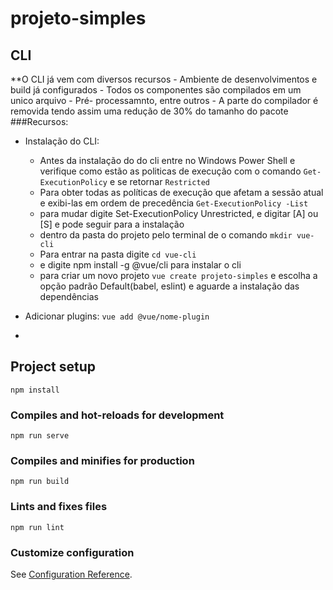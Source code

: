 # projeto-simples
## CLI
**O CLI já vem com diversos recursos
	- Ambiente de desenvolvimentos e build já configurados
	- Todos os componentes são compilados em um unico arquivo
	- Pré- processamnto, entre outros
	- A parte do compilador é removida tendo assim uma redução de 30% do tamanho do pacote
###Recursos:
- Instalação do CLI:
	- Antes da instalação do do cli entre no Windows Power Shell e verifique como estão as politicas de execução com o comando `Get-ExecutionPolicy` e se retornar `Restricted`
	- Para obter todas as políticas de execução que afetam a sessão atual e exibi-las em ordem de precedência `Get-ExecutionPolicy -List`
	- para mudar digite Set-ExecutionPolicy Unrestricted, e digitar [A] ou [S] e pode seguir para a instalação
	- dentro da pasta do projeto pelo terminal de o comando `mkdir vue-cli`
	- Para entrar na pasta digite `cd vue-cli`
	- e digite npm install -g @vue/cli para instalar o cli
	- para criar um novo projeto `vue create projeto-simples` e escolha a opção padrão Default(babel, eslint) e aguarde a instalação das dependências

- Adicionar plugins: `vue add @vue/nome-plugin`
- 

## Project setup
```
npm install
```

### Compiles and hot-reloads for development
```
npm run serve
```

### Compiles and minifies for production
```
npm run build
```

### Lints and fixes files
```
npm run lint
```

### Customize configuration
See [Configuration Reference](https://cli.vuejs.org/config/).
